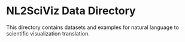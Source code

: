 # NL2SciViz Data Directory

This directory contains datasets and examples for natural language to scientific visualization translation.

